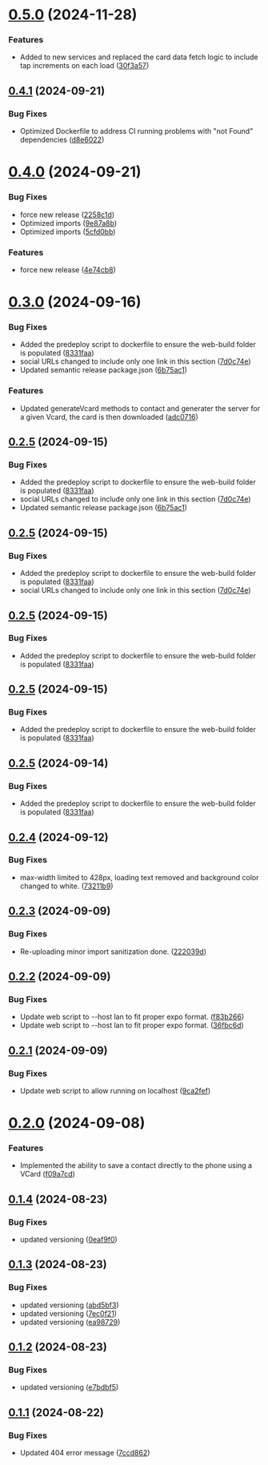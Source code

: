 # [0.5.0](https://github.com/wembleyWilliams/native-card-mobile/compare/v0.4.1...v0.5.0) (2024-11-28)


### Features

* Added to new services and replaced the card data fetch logic to include tap increments on each load ([30f3a57](https://github.com/wembleyWilliams/native-card-mobile/commit/30f3a576a137858c71a6f82c0744f482760d39ad))

## [0.4.1](https://github.com/wembleyWilliams/native-card-mobile/compare/v0.4.0...v0.4.1) (2024-09-21)


### Bug Fixes

* Optimized Dockerfile to address CI running problems with "not Found" dependencies ([d8e6022](https://github.com/wembleyWilliams/native-card-mobile/commit/d8e6022c45a080864c02e1170234f88f8fa0c40b))

# [0.4.0](https://github.com/wembleyWilliams/native-card-mobile/compare/v0.3.0...v0.4.0) (2024-09-21)


### Bug Fixes

* force new release ([2258c1d](https://github.com/wembleyWilliams/native-card-mobile/commit/2258c1dece134ced0bb83e30cfdf63ed280e0280))
* Optimized imports ([9e87a8b](https://github.com/wembleyWilliams/native-card-mobile/commit/9e87a8b6686a307e9d323d4c6fd9a741db0fbd7f))
* Optimized imports ([5cfd0bb](https://github.com/wembleyWilliams/native-card-mobile/commit/5cfd0bb5aa2504b478df27914352e17ae7d4e010))


### Features

* force new release ([4e74cb8](https://github.com/wembleyWilliams/native-card-mobile/commit/4e74cb82fe312e08d6ac06716f2663dea5bf33be))

# [0.3.0](https://github.com/wembleyWilliams/native-card-mobile/compare/v0.2.4...v0.3.0) (2024-09-16)


### Bug Fixes

* Added the predeploy script to dockerfile to ensure the web-build folder is populated ([8331faa](https://github.com/wembleyWilliams/native-card-mobile/commit/8331faae819b9808caafb11c882a06490b2fbd06))
* social URLs changed to include only one link in this section ([7d0c74e](https://github.com/wembleyWilliams/native-card-mobile/commit/7d0c74efb6ec65b23b27c41c6893619f4fc645b2))
* Updated semantic release package.json ([6b75ac1](https://github.com/wembleyWilliams/native-card-mobile/commit/6b75ac1644c8da0022819334003a0e4f82e9fbac))


### Features

* Updated generateVcard methods to contact and generater the server for a given Vcard, the card is then downloaded ([adc0716](https://github.com/wembleyWilliams/native-card-mobile/commit/adc071673082a2027ed6cfa98dc1e0b69b6ea995))

## [0.2.5](https://github.com/wembleyWilliams/native-card-mobile/compare/v0.2.4...v0.2.5) (2024-09-15)


### Bug Fixes

* Added the predeploy script to dockerfile to ensure the web-build folder is populated ([8331faa](https://github.com/wembleyWilliams/native-card-mobile/commit/8331faae819b9808caafb11c882a06490b2fbd06))
* social URLs changed to include only one link in this section ([7d0c74e](https://github.com/wembleyWilliams/native-card-mobile/commit/7d0c74efb6ec65b23b27c41c6893619f4fc645b2))
* Updated semantic release package.json ([6b75ac1](https://github.com/wembleyWilliams/native-card-mobile/commit/6b75ac1644c8da0022819334003a0e4f82e9fbac))

## [0.2.5](https://github.com/wembleyWilliams/native-card-mobile/compare/v0.2.4...v0.2.5) (2024-09-15)


### Bug Fixes

* Added the predeploy script to dockerfile to ensure the web-build folder is populated ([8331faa](https://github.com/wembleyWilliams/native-card-mobile/commit/8331faae819b9808caafb11c882a06490b2fbd06))
* social URLs changed to include only one link in this section ([7d0c74e](https://github.com/wembleyWilliams/native-card-mobile/commit/7d0c74efb6ec65b23b27c41c6893619f4fc645b2))

## [0.2.5](https://github.com/wembleyWilliams/native-card-mobile/compare/v0.2.4...v0.2.5) (2024-09-15)


### Bug Fixes

* Added the predeploy script to dockerfile to ensure the web-build folder is populated ([8331faa](https://github.com/wembleyWilliams/native-card-mobile/commit/8331faae819b9808caafb11c882a06490b2fbd06))

## [0.2.5](https://github.com/wembleyWilliams/native-card-mobile/compare/v0.2.4...v0.2.5) (2024-09-15)


### Bug Fixes

* Added the predeploy script to dockerfile to ensure the web-build folder is populated ([8331faa](https://github.com/wembleyWilliams/native-card-mobile/commit/8331faae819b9808caafb11c882a06490b2fbd06))

## [0.2.5](https://github.com/wembleyWilliams/native-card-mobile/compare/v0.2.4...v0.2.5) (2024-09-14)


### Bug Fixes

* Added the predeploy script to dockerfile to ensure the web-build folder is populated ([8331faa](https://github.com/wembleyWilliams/native-card-mobile/commit/8331faae819b9808caafb11c882a06490b2fbd06))

## [0.2.4](https://github.com/wembleyWilliams/native-card-mobile/compare/v0.2.3...v0.2.4) (2024-09-12)


### Bug Fixes

* max-width limited to 428px, loading text removed and background color changed to white. ([73211b9](https://github.com/wembleyWilliams/native-card-mobile/commit/73211b9c203d02569f1c9050545dec2cd1f80c31))

## [0.2.3](https://github.com/wembleyWilliams/native-card-mobile/compare/v0.2.2...v0.2.3) (2024-09-09)


### Bug Fixes

* Re-uploading minor import sanitization done. ([222039d](https://github.com/wembleyWilliams/native-card-mobile/commit/222039d49b0c0d8d76ccaae55284d1a6c5545f76))

## [0.2.2](https://github.com/wembleyWilliams/native-card-mobile/compare/v0.2.1...v0.2.2) (2024-09-09)


### Bug Fixes

* Update web script to --host lan to fit proper expo format. ([f83b266](https://github.com/wembleyWilliams/native-card-mobile/commit/f83b2665f6952e5d5973ddb4fcee0ea4f2b1cf51))
* Update web script to --host lan to fit proper expo format. ([36fbc6d](https://github.com/wembleyWilliams/native-card-mobile/commit/36fbc6dafcd18dcea35b98a03b9391cd10c3bf6b))

## [0.2.1](https://github.com/wembleyWilliams/native-card-mobile/compare/v0.2.0...v0.2.1) (2024-09-09)


### Bug Fixes

* Update web script to allow running on localhost ([9ca2fef](https://github.com/wembleyWilliams/native-card-mobile/commit/9ca2fef471002699dcfa93cf9cc31bc90b0da264))

# [0.2.0](https://github.com/wembleyWilliams/native-card-mobile/compare/v0.1.4...v0.2.0) (2024-09-08)


### Features

* Implemented the ability to save a contact directly to the phone using a VCard ([f09a7cd](https://github.com/wembleyWilliams/native-card-mobile/commit/f09a7cd6e9fff2ab9a341463725b2ed0846dde2a))

## [0.1.4](https://github.com/wembleyWilliams/native-card-mobile/compare/v0.1.3...v0.1.4) (2024-08-23)


### Bug Fixes

* updated versioning ([0eaf9f0](https://github.com/wembleyWilliams/native-card-mobile/commit/0eaf9f02d7e881c9d1bf6dcd2ccea37f68439f97))

## [0.1.3](https://github.com/wembleyWilliams/native-card-mobile/compare/v0.1.2...v0.1.3) (2024-08-23)


### Bug Fixes

* updated versioning ([abd5bf3](https://github.com/wembleyWilliams/native-card-mobile/commit/abd5bf386476582f29f8f95fa0b9aa4d1a0ed1f5))
* updated versioning ([7ec0f21](https://github.com/wembleyWilliams/native-card-mobile/commit/7ec0f21ad3655e7b21a76378d3a091dbe8673ef2))
* updated versioning ([ea98729](https://github.com/wembleyWilliams/native-card-mobile/commit/ea9872935d1b230bb52e7c3d33e72bf1ad944f21))

## [0.1.2](https://github.com/wembleyWilliams/native-card-mobile/compare/v0.1.1...v0.1.2) (2024-08-23)


### Bug Fixes

* updated versioning ([e7bdbf5](https://github.com/wembleyWilliams/native-card-mobile/commit/e7bdbf51d6a65f34317e55c655e46ad341f66040))

## [0.1.1](https://github.com/wembleyWilliams/native-card-mobile/compare/v0.1.0...v0.1.1) (2024-08-22)


### Bug Fixes

* Updated 404 error message ([7ccd862](https://github.com/wembleyWilliams/native-card-mobile/commit/7ccd8622b260ee564b92871e152158aa1db5a0c0))
